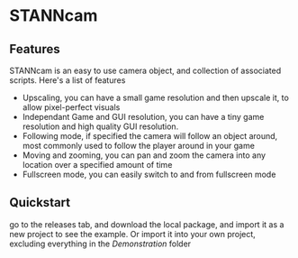 # STANNcam

## Features

STANNcam is an easy to use camera object, and collection of associated scripts. Here's a list of features
- Upscaling, you can have a small game resolution and then upscale it, to allow pixel-perfect visuals
- Independant Game and GUI resolution, you can have a tiny game resolution and high quality GUI resolution.
- Following mode, if specified the camera will follow an object around, most commonly used to follow the player around in your game
- Moving and zooming, you can pan and zoom the camera into any location over a specified amount of time
- Fullscreen mode, you can easily switch to and from fullscreen mode

## Quickstart
go to the releases tab, and download the local package, and import it as a new project to see the example. Or import it into your own project, excluding everything in the *Demonstration* folder
